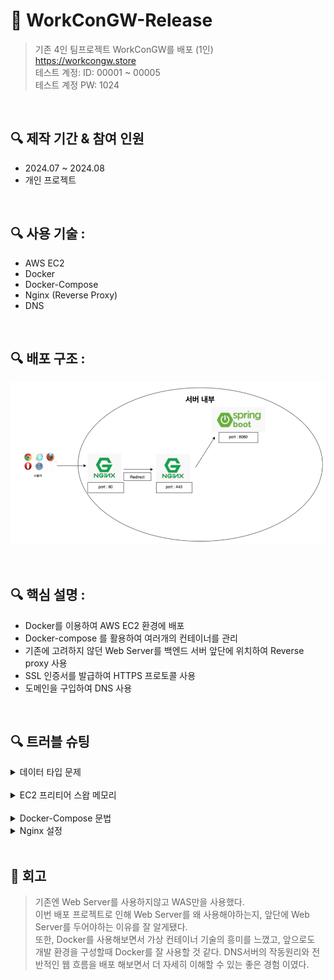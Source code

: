 # 📌 WorkConGW-Release
>기존 4인 팀프로젝트 WorkConGW를 배포 (1인)  
> https://workcongw.store  
> 테스트 계정: ID: 00001 ~ 00005  
> 테스트 계정 PW: 1024

<br>

## 🔍 제작 기간 & 참여 인원
- 2024.07 ~ 2024.08
- 개인 프로젝트

<br>

## 🔍 사용 기술 :
- AWS EC2
- Docker
- Docker-Compose
- Nginx (Reverse Proxy)
- DNS

<br>

## 🔍 배포 구조 :
![img_2.png](img_2.png)

<br>


## 🔍 핵심 설명 :
- Docker를 이용하여 AWS EC2 환경에 배포
- Docker-compose 를 활용하여 여러개의 컨테이너를 관리
- 기존에 고려하지 않던 Web Server를 백엔드 서버 앞단에 위치하여 Reverse proxy 사용
- SSL 인증서를 발급하여 HTTPS 프로토콜 사용
- 도메인을 구입하여 DNS 사용

<br>


## 🔍 트러블 슈팅
<details>
 <summary>데이터 타입 문제</summary>
 <blockquote>
기존 데이터베이스에서 CHAR 타입을 사용하는 컬럼이 많았다. <br>
CHAR 타입은 고정길이 문자형이라 빈 문자열은 공백으로 채워지는 문제로 Mybatis에서 제대로 인식을 하지 못해서 VARCHAR2 타입으로 변경했다.
 </blockquote>
</details>

<br>

<details>
<summary>EC2 프리티어 스왑 메모리</summary>
 <blockquote>
이번 프로젝트에서 AWS EC2 프리티어를 사용했다.<br>
프리티어 에서는 램 용량이 1GB가 제공되는데, 나는 EC2 인스턴스에 Docker로 환경을 구성했더니<br>
1GB 램으로는 버티질 못해서 인스턴스가 꺼지는 문제가 있었고, 이를 위해 EC2 인스턴스에 메모리 스왑 2GB를 할당했다<br>
메모리 용량 부족으로 인스턴스가 꺼지는 이슈를 해결할 수 있었다.
 </blockquote>
</details>

<br>

<details>
<summary>Docker-Compose 문법</summary>
 <blockquote>
기존 Docker를 사용하면서 Docker Image를 Pull 받고,<br>
Docker run 명령어를 통해 컨테이너를 관리 했다.<br>
하지만 이번 프로젝트로 여러개의 컨테이너를 관리해야 했고,<br>
일일히 Docker run 명령어를 통해 관리하기 어려웠다.<br>
Docker-Compose 기술을 사용했고, Spring Boot는 개인 Docker hun에 Push 했다.<br>
Docker-Compose 문법으로 여러개의 컨테이너를 관리할 수 있었다.<br>
 </blockquote>
</details>

<details>
 <summary>Nginx 설정 </summary>
 <blockquote>
  upstream backend {
        server workcongw-app:8080; 
        # docker 를 사용하지 않는다면 localhost:3000 (웹서버 주소)
        # docker 를 사용한다면 실행중인 웹 서버 컨테이너 이름 또는
        # docker 를 사용한다면 172.17.0.1
}

# http로 요청이 왔을때 서버 블록
server { 
    listen 80;
    server_name workcongw.store # 도메인 이름 또는 IP
    server_tokens off;



    location /.well-known/acme-challenge/ { # HTTP를 위한 SSL 인증서 설정
        allow all;
        root /var/www/certbot;
    }

     location / { # http로 요청이 왔을때 https로 리다이렉트
                return 301 https://$host$request_uri;
        }
}

# https로 요청이 왔을떄 서버블록.
server { 
        listen 443 ssl;
        server_name workcongw.store
        server_tokens off;

        ssl_certificate /etc/letsencrypt/live/workcongw.store/fullchain.pem;
        ssl_certificate_key /etc/letsencrypt/live/workcongw.store/privkey.pem;
        include /etc/letsencrypt/options-ssl-nginx.conf;
        ssl_dhparam /etc/letsencrypt/ssl-dhparams.pem;


        # workcongw.store 로 요청이 왔을때 로그인 폼으로 가기위한 리다이렉트 설정.
        location = / {
        return 301 /WorkConGW/common/loginForm;
         }

        # 모든 경로로 오는 요청을 upstream의 backend 경로로 포워딩.
         location / {
        proxy_pass http://backend;
        proxy_set_header Host $host;
        proxy_set_header X-Real-IP $remote_addr;
        proxy_set_header X-Forwarded-For $proxy_add_x_forwarded_for;
        proxy_set_header X-Forwarded-Proto $scheme;
         }



        }

        # www로 오는 요청을 www가 없는 경로로 리다이렉트를 위한 설정.
        server {
    listen 443 ssl;
    server_name www.workcongw.store;


    ssl_certificate /etc/letsencrypt/live/workcongw.store/fullchain.pem;
    ssl_certificate_key /etc/letsencrypt/live/workcongw.store/privkey.pem;

    return 301 https://workcongw.store$request_uri;
}


 </blockquote>
</details>

<br>

## 📝 회고
> 기존엔 Web Server를 사용하지않고 WAS만을 사용했다.  
> 이번 배포 프로젝트로 인해 Web Server를 왜 사용해야하는지, 앞단에 Web Server를 두어야하는 이유를 잘 알게됐다.  
> 또한, Docker를 사용해보면서 가상 컨테이너 기술의 흥미를 느꼈고, 앞으로도 개발 환경을 구성할때 Docker를 잘 사용할 것 같다.
> DNS서버의 작동원리와 전반적인 웹 흐름을 배포 해보면서 더 자세히 이해할 수 있는 좋은 경험 이였다.
